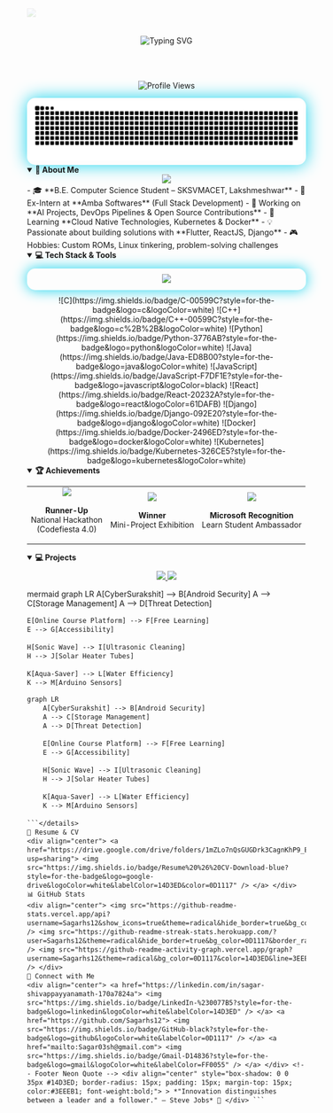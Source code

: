 <!-- ⚡ CYBERPUNK NEON GITHUB README ⚡ -->

<div align="center" style="position:relative;">
  <img src="https://c.tenor.com/Lm6Y3kHWb6AAAAAd/matrix-code.gif" width="100%" style="opacity:0.15; position:absolute; z-index:-1; top:0; left:0;"/>
  <div style="position:relative; z-index:1; padding: 50px 0;">
    <img src="https://readme-typing-svg.demolab.com?font=Fira+Code&weight=600&size=35&pause=1000&color=14D3ED&center=true&vCenter=true&width=700&lines=Hi+%F0%9F%91%8B%2C+I'm+Sagar+Shivappayyanamath;Software+Engineer+%7C+DevOps+%7C+AI+Enthusiast;Final+Year+Student+%7C+Tech+Innovator" alt="Typing SVG" />
  </div>
</div>

<p align="center">
  <img src="https://komarev.com/ghpvc/?username=Sagarhs12&label=Profile%20views&color=0e75b6&style=for-the-badge" alt="Profile Views"/>
</p>

<!-- Neon divider -->
<div align="center" style="box-shadow: 0 0 30px #14D3ED; border-radius: 15px; padding: 5px;">
  <img src="https://raw.githubusercontent.com/Platane/snk/output/github-contribution-grid-snake.svg" alt="Snake animation"/>
</div>

<details open>
<summary><b>🚀 About Me</b></summary>

<div align="center">
  <img src="https://media.giphy.com/media/qgQUggAC3Pfv687qPC/giphy.gif" width="200"/>
</div>

<div align="left">
- 🎓 **B.E. Computer Science Student – SKSVMACET, Lakshmeshwar**  
- 💼 Ex-Intern at **Amba Softwares** (Full Stack Development)  
- 🔭 Working on **AI Projects, DevOps Pipelines & Open Source Contributions**  
- 🌱 Learning **Cloud Native Technologies, Kubernetes & Docker**  
- 💡 Passionate about building solutions with **Flutter, ReactJS, Django**  
- 🎮 Hobbies: Custom ROMs, Linux tinkering, problem-solving challenges  
</div>
</details>

<details open>
<summary><b>💻 Tech Stack & Tools</b></summary>

<div align="center" style="margin-top:10px; box-shadow:0 0 25px #14D3ED; border-radius:15px; padding:10px; transition: all 0.3s; hover:box-shadow 0 0 60px #3EEEB1;">
  <img src="https://skillicons.dev/icons?i=python,java,cpp,javascript,html,css,react,django,mysql,mongodb,docker,kubernetes,git,github,linux,aws" />
</div>

<div align="center" style="margin-top: 10px;">
![C](https://img.shields.io/badge/C-00599C?style=for-the-badge&logo=c&logoColor=white)
![C++](https://img.shields.io/badge/C++-00599C?style=for-the-badge&logo=c%2B%2B&logoColor=white)
![Python](https://img.shields.io/badge/Python-3776AB?style=for-the-badge&logo=python&logoColor=white)
![Java](https://img.shields.io/badge/Java-ED8B00?style=for-the-badge&logo=java&logoColor=white)
![JavaScript](https://img.shields.io/badge/JavaScript-F7DF1E?style=for-the-badge&logo=javascript&logoColor=black)
![React](https://img.shields.io/badge/React-20232A?style=for-the-badge&logo=react&logoColor=61DAFB)
![Django](https://img.shields.io/badge/Django-092E20?style=for-the-badge&logo=django&logoColor=white)
![Docker](https://img.shields.io/badge/Docker-2496ED?style=for-the-badge&logo=docker&logoColor=white)
![Kubernetes](https://img.shields.io/badge/Kubernetes-326CE5?style=for-the-badge&logo=kubernetes&logoColor=white)
</div>
</details>

<details open>
<summary><b>🏆 Achievements</b></summary>

<div align="center" style="transition: all 0.3s;">
  <table>
    <tr>
      <td align="center" style="transition: all 0.3s;">
        <img src="https://media.giphy.com/media/WUlplcMpOCEmTGBtBW/giphy.gif" width="60">
        <p><b>Runner-Up</b><br>National Hackathon<br>(Codefiesta 4.0)</p>
      </td>
      <td align="center" style="transition: all 0.3s;">
        <img src="https://media.giphy.com/media/du3J3cXyzhj75IOgvA/giphy.gif" width="60">
        <p><b>Winner</b><br>Mini-Project Exhibition</p>
      </td>
      <td align="center" style="transition: all 0.3s;">
        <img src="https://media.giphy.com/media/IdyAQJVN2kVPNUrojM/giphy.gif" width="60">
        <p><b>Microsoft Recognition</b><br>Learn Student Ambassador</p>
      </td>
    </tr>
  </table>
</div>
</details>

<details open>
<summary><b>💻 Projects</b></summary>

<div align="center" style="margin-top:10px;">
  <a href="https://github.com/Sagarhs12/CyberSurakshit">
    <img src="https://github-readme-stats.vercel.app/api/pin/?username=Sagarhs12&repo=CyberSurakshit&theme=radical&bg_color=0D1117&border_radius=10" />
  </a>
  <a href="https://github.com/Sagarhs12/Online-Course-Platform">
    <img src="https://github-readme-stats.vercel.app/api/pin/?username=Sagarhs12&repo=Online-Course-Platform&theme=radical&bg_color=0D1117&border_radius=10" />
  </a>
</div>

mermaid
graph LR
    A[CyberSurakshit] --> B[Android Security]
    A --> C[Storage Management]
    A --> D[Threat Detection]
    
    E[Online Course Platform] --> F[Free Learning]
    E --> G[Accessibility]
    
    H[Sonic Wave] --> I[Ultrasonic Cleaning]
    H --> J[Solar Heater Tubes]
    
    K[Aqua-Saver] --> L[Water Efficiency]
    K --> M[Arduino Sensors]

```mermaid
graph LR
    A[CyberSurakshit] --> B[Android Security]
    A --> C[Storage Management]
    A --> D[Threat Detection]
    
    E[Online Course Platform] --> F[Free Learning]
    E --> G[Accessibility]
    
    H[Sonic Wave] --> I[Ultrasonic Cleaning]
    H --> J[Solar Heater Tubes]
    
    K[Aqua-Saver] --> L[Water Efficiency]
    K --> M[Arduino Sensors]

```</details>
📄 Resume & CV
<div align="center"> <a href="https://drive.google.com/drive/folders/1mZLo7nQsGUGDrk3CagnKhP9_EaBoElso?usp=sharing"> <img src="https://img.shields.io/badge/Resume%20%26%20CV-Download-blue?style=for-the-badge&logo=google-drive&logoColor=white&labelColor=14D3ED&color=0D1117" /> </a> </div>
📊 GitHub Stats
<div align="center"> <img src="https://github-readme-stats.vercel.app/api?username=Sagarhs12&show_icons=true&theme=radical&hide_border=true&bg_color=0D1117&border_radius=10" /> <img src="https://github-readme-streak-stats.herokuapp.com/?user=Sagarhs12&theme=radical&hide_border=true&bg_color=0D1117&border_radius=10" /> <img src="https://github-readme-activity-graph.vercel.app/graph?username=Sagarhs12&theme=radical&bg_color=0D1117&color=14D3ED&line=3EEEB1&point=3EEEB1&area=true&hide_border=true" /> </div>
🔌 Connect with Me
<div align="center"> <a href="https://linkedin.com/in/sagar-shivappayyanamath-170a7824a"> <img src="https://img.shields.io/badge/LinkedIn-%230077B5?style=for-the-badge&logo=linkedin&logoColor=white&labelColor=14D3ED" /> </a> <a href="https://github.com/Sagarhs12"> <img src="https://img.shields.io/badge/GitHub-black?style=for-the-badge&logo=github&logoColor=white&labelColor=0D1117" /> </a> <a href="mailto:Sagar03sh@gmail.com"> <img src="https://img.shields.io/badge/Gmail-D14836?style=for-the-badge&logo=gmail&logoColor=white&labelColor=FF0055" /> </a> </div> <!-- Footer Neon Quote --> <div align="center" style="box-shadow: 0 0 35px #14D3ED; border-radius: 15px; padding: 15px; margin-top: 15px; color:#3EEEB1; font-weight:bold;"> > *"Innovation distinguishes between a leader and a follower." – Steve Jobs* 🚀 </div> ```
